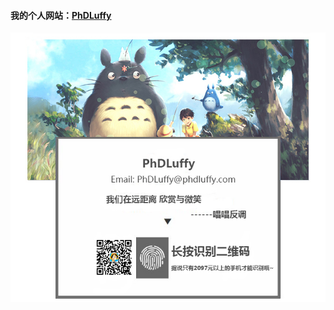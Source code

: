 #### 我的个人网站：[PhDLuffy](https://phdluffy.com)

![我的联系方式](https://raw.githubusercontent.com/PhDLuffy/PicGo/master/img/20200625172726.jpg)